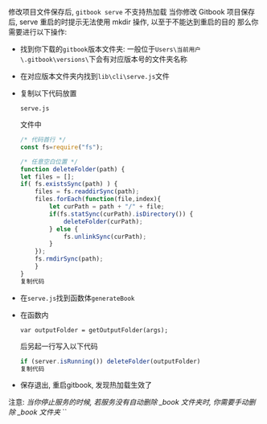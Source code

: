 修改项目文件保存后, `gitbook serve` 不支持热加载
 当你修改 Gitbook 项目保存后, serve 重启的时提示无法使用 mkdir 操作, 以至于不能达到重启的目的
 那么你需要进行以下操作:

- 找到你下载的`gitbook`版本文件夹: 一般位于`Users\当前用户\.gitbook\versions\`下会有对应版本号的文件夹名称

- 在对应版本文件夹内找到`lib\cli\serve.js`文件

- 复制以下代码放置

  ```
  serve.js
  ```

  文件中

  ```js
  /* 代码首行 */
  const fs=require("fs");
  
  /* 任意空白位置 */
  function deleteFolder(path) {
  let files = [];
  if( fs.existsSync(path) ) {
      files = fs.readdirSync(path);
      files.forEach(function(file,index){
          let curPath = path + "/" + file;
          if(fs.statSync(curPath).isDirectory()) {
              deleteFolder(curPath);
          } else {
              fs.unlinkSync(curPath);
          }
      });
      fs.rmdirSync(path);
      }
  }
  复制代码
  ```

- 在`serve.js`找到函数体`generateBook`

- 在函数内

  ```
  var outputFolder = getOutputFolder(args);
  ```

  后另起一行写入以下代码

  ```js
  if (server.isRunning()) deleteFolder(outputFolder)
  复制代码
  ```

- 保存退出, 重启gitbook, 发现热加载生效了

注意: *当你停止服务的时候, 若服务没有自动删除 _book 文件夹时, 你需要手动删除 _book 文件夹* ``


